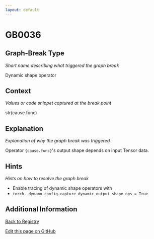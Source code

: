 ```yaml
---
layout: default
---
```

# GB0036

## Graph-Break Type
*Short name describing what triggered the graph break*

Dynamic shape operator

## Context
*Values or code snippet captured at the break point*

str(cause.func)

## Explanation
*Explanation of why the graph break was triggered*

Operator `{cause.func}`'s output shape depends on input Tensor data.

## Hints
*Hints on how to resolve the graph break*

- Enable tracing of dynamic shape operators with 
- `torch._dynamo.config.capture_dynamic_output_shape_ops = True`


## Additional Information

<!-- ADDITIONAL INFORMATION START - Add custom information below this line -->

<!-- ADDITIONAL INFORMATION END -->

[Back to Registry](../index.html)

[Edit this page on GitHub](https://github.com/pytorch-labs/compile-graph-break-site/edit/main/docs/gb/gb0036.md)
